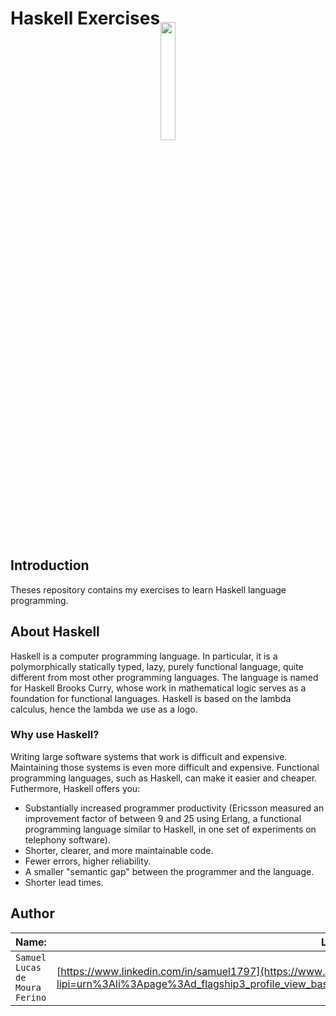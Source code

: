 # Haskell Exercises


<p align="center">
<img style="margin: -30px;" src="https://www.archer.ie/wp-content/uploads/2019/10/haskell--logo.png" width="22%"  />
</p>

## Introduction

Theses repository contains my exercises to learn Haskell language programming. 


## About Haskell

Haskell is a computer programming language. In particular, it is a polymorphically statically typed, lazy, purely functional language, quite different from most other programming languages. The language is named for Haskell Brooks Curry, whose work in mathematical logic serves as a foundation for functional languages. Haskell is based on the lambda calculus, hence the lambda we use as a logo.

### Why use Haskell?

Writing large software systems that work is difficult and expensive. Maintaining those systems is even more difficult and expensive. Functional programming languages, such as Haskell, can make it easier and cheaper. Futhermore, Haskell offers you:

- Substantially increased programmer productivity (Ericsson measured an improvement factor of between 9 and 25 using Erlang, a functional programming language similar to Haskell, in one set of experiments on telephony software).
- Shorter, clearer, and more maintainable code.
- Fewer errors, higher reliability.
- A smaller "semantic gap" between the programmer and the language.
- Shorter lead times.


## Author  

| Name: | Linkedin: | email: |  
| ---------- | ------------- | ------------- |
|`Samuel Lucas de Moura Ferino` 	| [https://www.linkedin.com/in/samuel1797](https://www.linkedin.com/in/samuel1797?lipi=urn%3Ali%3Apage%3Ad_flagship3_profile_view_base_contact_details%3BzK9pPl%2BsS0KeYz9wncBI9g%3D%3D) |_samuellucas97@ufrn.edu.br_  
